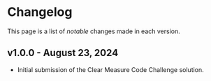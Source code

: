 # Changelog

This page is a list of _notable_ changes made in each version.

## v1.0.0 - August 23, 2024

- Initial submission of the Clear Measure Code Challenge solution.
